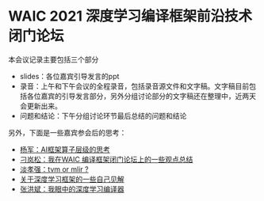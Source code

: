 # WAIC 2021 深度学习编译框架前沿技术闭门论坛

本会议记录主要包括三个部分

- slides：各位嘉宾引导发言的ppt
- 录音：上午和下午会议的全程录音，包括录音源文件和文字稿。文字稿目前包括各位嘉宾的引导发言部分，另外分组讨论部分的文字稿还在整理中，近两天会更新出来。
- 问题和结论：下午分组讨论环节最后总结的问题和结论



另外，下面是一些嘉宾参会后的思考：

- [杨军：AI框架算子层级的思考](https://zhuanlan.zhihu.com/p/388682140?utm_source=wechat_session&utm_medium=social&utm_oi=27148131762176&utm_campaign=shareopn&s_r=0&wechatShare=1)
- [刁岚松：我在WAIC 编译框架闭门论坛上的一些观点总结](https://zhuanlan.zhihu.com/p/388415328?utm_source=wechat_session&utm_medium=social&s_r=0)
- [淡孝强：tvm or mlir ?](https://zhuanlan.zhihu.com/p/388452164?utm_source=wechat_session&utm_medium=social&s_r=0)
- [关于深度学习框架的一些自己见解](https://zhuanlan.zhihu.com/p/375634204?utm_source=wechat_session&utm_medium=social&utm_oi=28266941382656&wechatShare=1&s_r=0)
- [张洪斌：我眼中的深度学习编译器](https://zhuanlan.zhihu.com/p/389429818)

